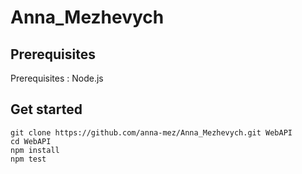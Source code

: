# Anna_Mezhevych
## Prerequisites
Prerequisites : Node.js
## Get started
```
git clone https://github.com/anna-mez/Anna_Mezhevych.git WebAPI
cd WebAPI
npm install
npm test
```

